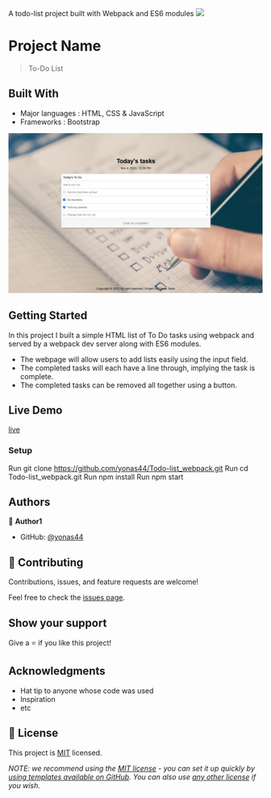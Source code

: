 A todo-list project built with Webpack and ES6 modules
![](https://img.shields.io/badge/Microverse-blueviolet)

# Project Name

> To-Do List

## Built With

- Major languages : HTML, CSS & JavaScript
- Frameworks : Bootstrap

![image](./src/images/preview.png)

## Getting Started

In this project I built a simple HTML list of To Do tasks using webpack and served by a webpack dev server along with ES6 modules.

- The webpage will allow users to add lists easily using the input field.
- The completed tasks will each have a line through, implying the task is complete.
- The completed tasks can be removed all together using a button.

## Live Demo

[live](https://trust-007.github.io/Repo_to_be_Reviewed/dist/)

### Setup

Run git clone https://github.com/yonas44/Todo-list_webpack.git
Run cd Todo-list_webpack.git
Run npm install
Run npm start

## Authors

👤 **Author1**

- GitHub: [@yonas44](git@github.com:yonas44/Todo-list_webpack.git)

## 🤝 Contributing

Contributions, issues, and feature requests are welcome!

Feel free to check the [issues page](../../issues/).

## Show your support

Give a ⭐️ if you like this project!

## Acknowledgments

- Hat tip to anyone whose code was used
- Inspiration
- etc

## 📝 License

This project is [MIT](./MIT.md) licensed.

_NOTE: we recommend using the
[MIT license](https://choosealicense.com/licenses/mit/) - you can set it up
quickly by
[using templates available on GitHub](https://docs.github.com/en/communities/setting-up-your-project-for-healthy-contributions/adding-a-license-to-a-repository).
You can also use [any other license](https://choosealicense.com/licenses/) if
you wish._
